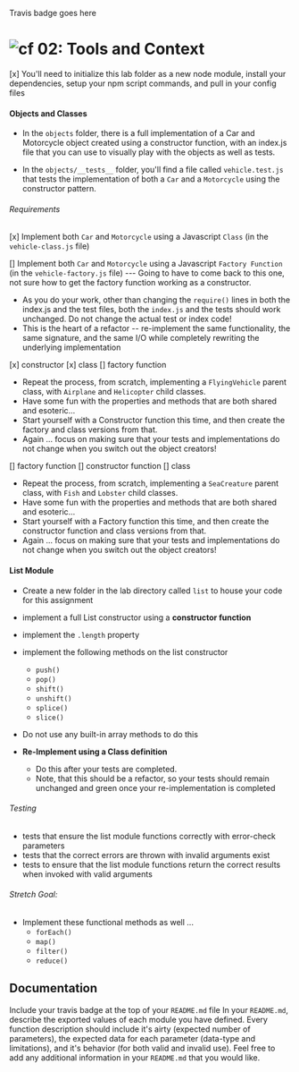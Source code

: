 Travis badge goes here

![cf](https://i.imgur.com/7v5ASc8.png) 02: Tools and Context
============================================================

[x] You'll need to initialize this lab folder as a new node module, install your dependencies, setup your npm script commands, and pull in your config files

#### Objects and Classes
- In the `objects` folder, there is a full implementation of a Car and Motorcycle object created using a constructor function, with an index.js file that you can use to visually play with the objects as well as tests.

- In the `objects/__tests__` folder, you'll find a file called `vehicle.test.js` that tests the implementation of both a `Car` and a `Motorcycle` using the constructor pattern.

###### Requirements
[x] Implement both `Car` and `Motorcycle` using a Javascript `Class` (in the `vehicle-class.js` file)

[] Implement both `Car` and `Motorcycle` using a Javascript `Factory Function` (in the `vehicle-factory.js` file)
--- Going to have to come back to this one, not sure how to get the factory function working as a constructor.

- As you do your work, other than changing the `require()` lines in both the index.js and the test files, both the `index.js` and the tests should work unchanged. Do not change the actual test or index code!
- This is the heart of a refactor -- re-implement the same functionality, the same signature, and the same I/O while completely rewriting the underlying implementation

[x]  constructor
[x] class
[]  factory function
* Repeat the process, from scratch, implementing a `FlyingVehicle` parent class, with `Airplane` and `Helicopter` child classes.
* Have some fun with the properties and methods that are both shared and esoteric...
* Start yourself with a Constructor function this time, and then create the factory and class versions from that.
* Again ... focus on making sure that your tests and implementations do not change when you switch out the object creators!



[]  factory function
[]  constructor function
[]  class
* Repeat the process, from scratch, implementing a `SeaCreature` parent class, with `Fish` and `Lobster` child classes.
* Have some fun with the properties and methods that are both shared and esoteric...
* Start yourself with a Factory function this time, and then create the constructor function and class versions from that.
* Again ... focus on making sure that your tests and implementations do not change when you switch out the object creators!

#### List Module
  * Create a new folder in the lab directory called `list` to house your code for this assignment
  * implement a full List constructor using a **constructor function**
  * implement the `.length` property
  * implement the following methods on the list constructor
    * `push()`
    * `pop()`
    * `shift()`
    * `unshift()`
    * `splice()`
    * `slice()`
  * Do not use any built-in array methods to do this

  * **Re-Implement using a Class definition**
    * Do this after your tests are completed.
    * Note, that this should be a refactor, so your tests should remain unchanged and green once your re-implementation is completed
  
###### Testing
* tests that ensure the list module functions correctly with error-check parameters
* tests that the correct errors are thrown with invalid arguments exist
* tests to ensure that the list module functions return the correct results when invoked with valid arguments

###### Stretch Goal:
  * Implement these functional methods as well ...
    * `forEach()`
    * `map()`
    * `filter()`
    * `reduce()`

##  Documentation
Include your travis badge at the top of your `README.md` file
In your `README.md`, describe the exported values of each module you have defined. Every function description should include it's airty (expected number of parameters), the expected data for each parameter (data-type and limitations), and it's behavior (for both valid and invalid use). Feel free to add any additional information in your `README.md` that you would like.

